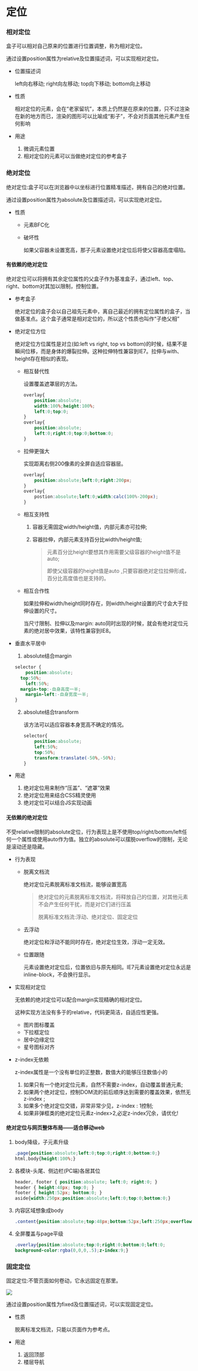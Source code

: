 # 定位

### 相对定位

盒子可以相对自己原来的位置进行位置调整，称为相对定位。

通过设置position属性为relative及位置描述词，可以实现相对定位。

* 位置描述词

  left向右移动; right向左移动; top向下移动; bottom向上移动

* 性质

  相对定位的元素，会在“老家留坑”，本质上仍然是在原来的位置，只不过渲染在新的地方而已，渲染的图形可以比喻成“影子”，不会对页面其他元素产生任何影响

* 用途

  1. 微调元素位置
  2. 相对定位的元素可以当做绝对定位的参考盒子

### 绝对定位

绝对定位:盒子可以在浏览器中以坐标进行位置精准描述，拥有自己的绝对位置。

通过设置position属性为absolute及位置描述词，可以实现绝对定位。

* 性质

  * 元素BFC化

  * 破坏性

    如果父容器未设置宽高，那子元素设置绝对定位后将使父容器高度塌陷。

#### 有依赖的绝对定位

绝对定位可以将拥有其余定位属性的父盒子作为基准盒子，通过left、top、right、bottom对其加以限制，控制位置。

* 参考盒子

  绝对定位的盒子会以自己祖先元素中，离自己最近的拥有定位属性的盒子，当做基准点。这个盒子通常是相对定位的，所以这个性质也叫作“子绝父相”

* 绝对定位方位

  绝对定位方位属性是对立(如:left vs right, top vs bottom)的时候，结果不是瞬间位移，而是身体的爆裂拉伸。这种拉伸特性兼容到IE7。拉伸与with、height存在相似的表现。

  * 相互替代性

    设置覆盖遮罩层的方法。

    ```css
    overlay{
        position:absolute;
        width:100%;height:100%;
        left:0;top:0;
    }
    overlay{
        position:absolute;
        left:0;right:0;top:0;bottom:0;
    }
    ```

  * 拉伸更强大

    实现距离右侧200像素的全屏自适应容器层。

    ```css
    overlay{
        position:absolute;left:0;right:200px;
    }
    overlay{
     	postion:absolute;left:0;width:calc(100%-200px);   
    }
    ```

  * 相互支持性

    1. 容器无需固定width/height值，内部元素亦可拉伸;

    2. 容器拉伸，内部元素支持百分比width/height值;

       > 元素百分比height要想其作用需要父级容器的height值不是auto;
       >
       > 即使父级容器的height值是auto ,只要容器绝对定位拉伸形成，百分比高度值也是支持的。

  * 相互合作性

    如果拉伸和width/height同时存在，则width/height设置的尺寸会大于拉伸设置的尺寸。

    当尺寸限制、拉伸以及margin: auto同时出现的时候，就会有绝对定位元素的绝对居中效果，该特性兼容到IE8。

* 垂直水平居中

  1. absolute结合margin

  ```css
  selector {
      position:absolute;
  	top:50%;
      left:50%;
  	margin-top:-自身高度一半;
      margin-left:-自身宽度一半;
  }
  ```

  2. absolute结合transform

     该方法可以适应容器本身宽高不确定的情况。

     ```css
     selector{
         position:absolute;
         left:50%;
         top:50%;
         transform:translate(-50%,-50%);
     }
     ```

* 用途

  1. 绝对定位用来制作“压盖”、“遮罩”效果
  2. 绝对定位用来结合CSS精灵使用
  3. 绝对定位可以结合JS实现动画

#### 无依赖的绝对定位

不受relative限制的absolute定位，行为表现上是不使用top/right/bottom/left任何一个属性或使用auto作为值。独立的absolute可以摆脱overflow的限制，无论是滚动还是隐藏。

* 行为表现

  * 脱离文档流

    绝对定位元素脱离标准文档流，能够设置宽高

    > 绝对定位的元素脱离标准文档流，将释放自己的位置，对其他元素不会产生任何干扰，而是对它们进行压盖
    >
    > 脱离标准文档流:浮动、绝对定位、固定定位

  * 去浮动

    绝对定位和浮动不能同时存在，绝对定位生效，浮动一定无效。

  * 位置跟随

    元素设置绝对定位后，位置依旧与原先相同。IE7元素设置绝对定位永远是inline-block，不会换行显示。

* 实现相对定位

  无依赖的绝对定位可以配合margin实现精确的相对定位。

  这种实现方法没有多于的relative，代码更简洁，自适应性更强。

  * 图片图标覆盖
  * 下拉框定位
  * 居中边缘定位
  * 星号图标对齐
  
* z-index无依赖

  z-index属性是一个没有单位的正整数，数值大的能够压住数值小的

  1. 如果只有一个绝对定位元素，自然不需要z-index，自动覆盖普通元素;
  2. 如果两个绝对定位，控制DOM流的前后顺序达到需要的覆盖效果，依然无z-index ;
  3. 如果多个绝对定位交错，非常非常少见，z-index : 1控制;
  4. 如果非弹框类的绝对定位元素z-index>2,必定z-index冗余，请优化!

#### 绝对定位与网页整体布局——适合移动web

1. body降级，子元素升级

   ```css
   .page{position:absolute;left:0;top:0;right:0;bottom:0;}
   html,body{height:100%;}
   ```

2. 各模块-头尾、侧边栏(PC端)各居其位

   ```css
   header, footer { position:absolute; left:0; right:0; }
   header { height:48px; top:0; }
   footer { height:52px; bottom:0; }
   aside{width:250px;position:absolute;left:0;top:0;bottom:0;}
   ```

3. 内容区域想象成body

   ```css
   .content{position:absolute;top:48px;bottom:52px;left:250px;overflow:auto;}
   ```

4. 全屏覆盖与page平级

   ```css
   .overlay{position:absolute;top:0;right:0;bottom:0;left:0;
   background-color:rgba(0,0,0,.5);z-index:9;}
   ```

   

### 固定定位

固定定位:不管页面如何卷动，它永远固定在那里。

![](../../../images/fixed.webp)

通过设置position属性为fixed及位置描述词，可以实现固定定位。

* 性质

  脱离标准文档流，只能以页面作为参考点。

* 用途

  1. 返回顶部
  2. 楼层导航
